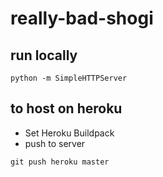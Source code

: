 # really-bad-shogi

## run locally

```shell
python -m SimpleHTTPServer
```

## to host on heroku
* Set Heroku Buildpack
* push to server
```shell
git push heroku master
```
